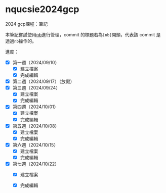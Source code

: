 # nqucsie2024gcp
2024 gcp課程：筆記

本筆記嘗試使用[nb](https://xwmx.github.io/nb/#home)進行管理，commit 的標題若為`[nb]`開頭，代表該 commit 是透過`nb`操作的。

進度：
- [x] 第一週（2024/09/10）
    - [x] 建立檔案
    - [x] 完成編輯
- [x] 第二週（2024/09/17）（放假）
- [x] 第三週（2024/09/24）
    - [x] 建立檔案
    - [x] 完成編輯
- [x] 第四週（2024/10/01）
    - [x] 建立檔案
    - [x] 完成編輯
- [x] 第五週（2024/10/08）
    - [x] 建立檔案
    - [x] 完成編輯
- [x] 第六週（2024/10/15）
    - [x] 建立檔案
    - [x] 完成編輯
- [x] 第七週（2024/10/22）
    - [x] 建立檔案
    - [x] 完成編輯

